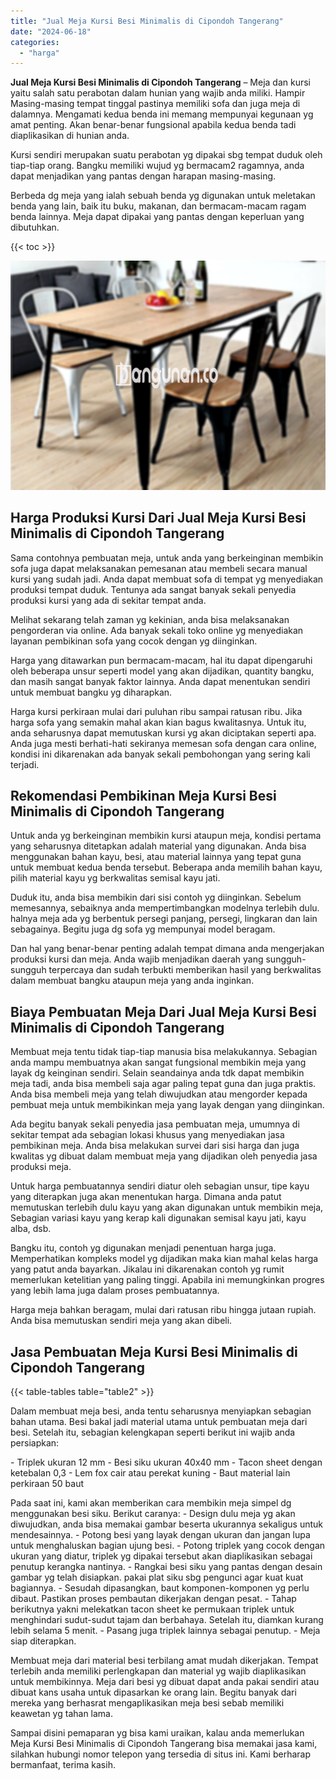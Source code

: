 ```yaml
---
title: "Jual Meja Kursi Besi Minimalis di Cipondoh Tangerang"
date: "2024-06-18"
categories: 
  - "harga"
---
```


**Jual Meja Kursi Besi Minimalis di Cipondoh Tangerang** – Meja dan kursi yaitu salah satu perabotan dalam hunian yang wajib anda miliki. Hampir Masing-masing tempat tinggal pastinya memiliki sofa dan juga meja di dalamnya. Mengamati kedua benda ini memang mempunyai kegunaan yg amat penting. Akan benar-benar fungsional apabila kedua benda tadi diaplikasikan di hunian anda.

Kursi sendiri merupakan suatu perabotan yg dipakai sbg tempat duduk oleh tiap-tiap orang. Bangku memiliki wujud yg bermacam2 ragamnya, anda dapat menjadikan yang pantas dengan harapan masing-masing.

Berbeda dg meja yang ialah sebuah benda yg digunakan untuk meletakan benda yang lain, baik itu buku, makanan, dan bermacam-macam ragam benda lainnya. Meja dapat dipakai yang pantas dengan keperluan yang dibutuhkan.

{{< toc >}}

![Jual Meja Kursi Besi Minimalis di Cipondoh Tangerang](/images/jual-meja-besi-murah25.png)

## Harga Produksi Kursi Dari Jual Meja Kursi Besi Minimalis di Cipondoh Tangerang

Sama contohnya pembuatan meja, untuk anda yang berkeinginan membikin sofa juga dapat melaksanakan pemesanan atau membeli secara manual kursi yang sudah jadi. Anda dapat membuat sofa di tempat yg menyediakan produksi tempat duduk. Tentunya ada sangat banyak sekali penyedia produksi kursi yang ada di sekitar tempat anda.

Melihat sekarang telah zaman yg kekinian, anda bisa melaksanakan pengorderan via online. Ada banyak sekali toko online yg menyediakan layanan pembikinan sofa yang cocok dengan yg diinginkan.

Harga yang ditawarkan pun bermacam-macam, hal itu dapat dipengaruhi oleh beberapa unsur seperti model yang akan dijadikan, quantity bangku, dan masih sangat banyak faktor lainnya. Anda dapat menentukan sendiri untuk membuat bangku yg diharapkan.

Harga kursi perkiraan mulai dari puluhan ribu sampai ratusan ribu. Jika harga sofa yang semakin mahal akan kian bagus kwalitasnya. Untuk itu, anda seharusnya dapat memutuskan kursi yg akan diciptakan seperti apa. Anda juga mesti berhati-hati sekiranya memesan sofa dengan cara online, kondisi ini dikarenakan ada banyak sekali pembohongan yang sering kali terjadi.

## Rekomendasi Pembikinan Meja Kursi Besi Minimalis di Cipondoh Tangerang

Untuk anda yg berkeinginan membikin kursi ataupun meja, kondisi pertama yang seharusnya ditetapkan adalah material yang digunakan. Anda bisa menggunakan bahan kayu, besi, atau material lainnya yang tepat guna untuk membuat kedua benda tersebut. Beberapa anda memilih bahan kayu, pilih material kayu yg berkwalitas semisal kayu jati.

Duduk itu, anda bisa membikin dari sisi contoh yg diinginkan. Sebelum memesannya, sebaiknya anda mempertimbangkan modelnya terlebih dulu. halnya meja ada yg berbentuk persegi panjang, persegi, lingkaran dan lain sebagainya. Begitu juga dg sofa yg mempunyai model beragam.

Dan hal yang benar-benar penting adalah tempat dimana anda mengerjakan produksi kursi dan meja. Anda wajib menjadikan daerah yang sungguh-sungguh terpercaya dan sudah terbukti memberikan hasil yang berkwalitas dalam membuat bangku ataupun meja yang anda inginkan.

## Biaya Pembuatan Meja Dari Jual Meja Kursi Besi Minimalis di Cipondoh Tangerang

Membuat meja tentu tidak tiap-tiap manusia bisa melakukannya. Sebagian anda mampu membuatnya akan sangat fungsional membikin meja yang layak dg keinginan sendiri. Selain seandainya anda tdk dapat membikin meja tadi, anda bisa membeli saja agar paling tepat guna dan juga praktis. Anda bisa membeli meja yang telah diwujudkan atau mengorder kepada pembuat meja untuk membikinkan meja yang layak dengan yang diinginkan.

Ada begitu banyak sekali penyedia jasa pembuatan meja, umumnya di sekitar tempat ada sebagian lokasi khusus yang menyediakan jasa pembikinan meja. Anda bisa melakukan survei dari sisi harga dan juga kwalitas yg dibuat dalam membuat meja yang dijadikan oleh penyedia jasa produksi meja.

Untuk harga pembuatannya sendiri diatur oleh sebagian unsur, tipe kayu yang diterapkan juga akan menentukan harga. Dimana anda patut memutuskan terlebih dulu kayu yang akan digunakan untuk membikin meja, Sebagian variasi kayu yang kerap kali digunakan semisal kayu jati, kayu alba, dsb.

Bangku itu, contoh yg digunakan menjadi penentuan harga juga. Memperhatikan kompleks model yg dijadikan maka kian mahal kelas harga yang patut anda bayarkan. Jikalau ini dikarenakan contoh yg rumit memerlukan ketelitian yang paling tinggi. Apabila ini memungkinkan progres yang lebih lama juga dalam proses pembuatannya.

Harga meja bahkan beragam, mulai dari ratusan ribu hingga jutaan rupiah. Anda bisa memutuskan sendiri meja yang akan dibeli.

## Jasa Pembuatan Meja Kursi Besi Minimalis di Cipondoh Tangerang

{{< table-tables table="table2" >}}

Dalam membuat meja besi, anda tentu seharusnya menyiapkan sebagian bahan utama. Besi bakal jadi material utama untuk pembuatan meja dari besi. Setelah itu, sebagian kelengkapan seperti berikut ini wajib anda persiapkan:

\- Triplek ukuran 12 mm - Besi siku ukuran 40x40 mm - Tacon sheet dengan ketebalan 0,3 - Lem fox cair atau perekat kuning - Baut material lain perkiraan 50 baut

Pada saat ini, kami akan memberikan cara membikin meja simpel dg menggunakan besi siku. Berikut caranya: - Design dulu meja yg akan diwujudkan, anda bisa memakai gambar beserta ukurannya sekaligus untuk mendesainnya. - Potong besi yang layak dengan ukuran dan jangan lupa untuk menghaluskan bagian ujung besi. - Potong triplek yang cocok dengan ukuran yang diatur, triplek yg dipakai tersebut akan diaplikasikan sebagai penutup kerangka nantinya. - Rangkai besi siku yang pantas dengan desain gambar yg telah disiapkan. pakai plat siku sbg pengunci agar kuat kuat bagiannya. - Sesudah dipasangkan, baut komponen-komponen yg perlu dibaut. Pastikan proses pembautan dikerjakan dengan pesat. - Tahap berikutnya yakni melekatkan tacon sheet ke permukaan triplek untuk menghindari sudut-sudut tajam dan berbahaya. Setelah itu, diamkan kurang lebih selama 5 menit. - Pasang juga triplek lainnya sebagai penutup. - Meja siap diterapkan.

Membuat meja dari material besi terbilang amat mudah dikerjakan. Tempat terlebih anda memiliki perlengkapan dan material yg wajib diaplikasikan untuk membikinnya. Meja dari besi yg dibuat dapat anda pakai sendiri atau dibuat kans usaha untuk dipasarkan ke orang lain. Begitu banyak dari mereka yang berhasrat mengaplikasikan meja besi sebab memiliki keawetan yg tahan lama.

Sampai disini pemaparan yg bisa kami uraikan, kalau anda memerlukan Meja Kursi Besi Minimalis di Cipondoh Tangerang bisa memakai jasa kami, silahkan hubungi nomor telepon yang tersedia di situs ini. Kami berharap bermanfaat, terima kasih.
